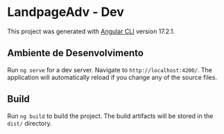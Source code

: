 # LandpageAdv - Dev

This project was generated with [Angular CLI](https://github.com/angular/angular-cli) version 17.2.1.

## Ambiente de Desenvolvimento

Run `ng serve` for a dev server. Navigate to `http://localhost:4200/`. The application will automatically reload if you change any of the source files.

## Build

Run `ng build` to build the project. The build artifacts will be stored in the `dist/` directory.

